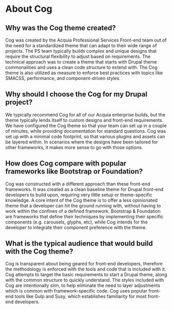 # About Cog
        
## Why was the Cog theme created? 

Cog was created by the Acquia Professional Services Front-end team out of the need for a standardized theme that can adapt to their wide range of projects. The PS team typically builds complex and unique designs that require the structural flexibility to adjust based on requirements. The technical approach was to create a theme that starts with Drupal theme commonalities and uses a clean code structure to extend with. The Cog theme is also utilized as measure to enforce best practices with topics like SMACSS, performance, and component-driven styles. 


## Why should I choose the Cog for my Drupal project? 

We typically recommend Cog for all of our Acquia enterprise builds, but the theme typically lends itself to custom designs and front-end requirements. We have configured the Cog theme so that your team can set up in a couple of minutes, while providing documentation for standard questions. Cog was set up with a minimal code footprint, so that various plugins and assets can be layered within. In scenarios where the designs have been tailored for other frameworks, it makes more sense to go with those options. 


## How does Cog compare with popular frameworks like Bootstrap or Foundation? 

Cog was constructed with a different approach than these front-end frameworks. It was created as a clean baseline theme for Drupal front-end developers to build upon, requiring very little setup or theme-specific knowledge. A core intent of the Cog theme is to offer a less opinionated theme that a developer can hit the ground running with, without having to work within the confines of a defined framework. Bootstrap & Foundation are frameworks that define their techniques by implementing their specific components (e.g. carousels, glyphs, etc), while Cog intends for the developer to integrate their component preference with the theme. 


## What is the typical audience that would build with the Cog theme? 

Cog is transparent about being geared for front-end developers, therefore the methodology is enforced with the tools and code that is included with it. Cog attempts to target the basic requirements to start a Drupal theme, along with the common structure to quickly understand. The styles included with Cog are intentionally slim, to help eliminate the need to layer adjustments which is common with framework-specific code. Cog uses popular front-end tools like Gulp and Susy, which establishes familiarity for most front-end developers. 
